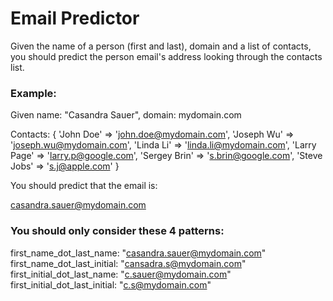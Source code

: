 # Email Predictor

Given the name of a person (first and last), domain and a list of contacts,
you should predict the person email's address looking through the contacts list.


### Example:

Given name: "Casandra Sauer", domain: mydomain.com

Contacts:
{
  'John Doe'    => 'john.doe@mydomain.com',
  'Joseph Wu'   => 'joseph.wu@mydomain.com',
  'Linda Li'    => 'linda.li@mydomain.com',
  'Larry Page'  => 'larry.p@google.com',
  'Sergey Brin' => 's.brin@google.com',
  'Steve Jobs'  => 's.j@apple.com'
}

You should predict that the email is:

casandra.sauer@mydomain.com


### You should only consider these 4 patterns:

first_name_dot_last_name:       "casandra.sauer@mydomain.com"
first_name_dot_last_initial:    "cansadra.s@mydomain.com"
first_initial_dot_last_name:    "c.sauer@mydomain.com"
first_initial_dot_last_initial: "c.s@mydomain.com"

